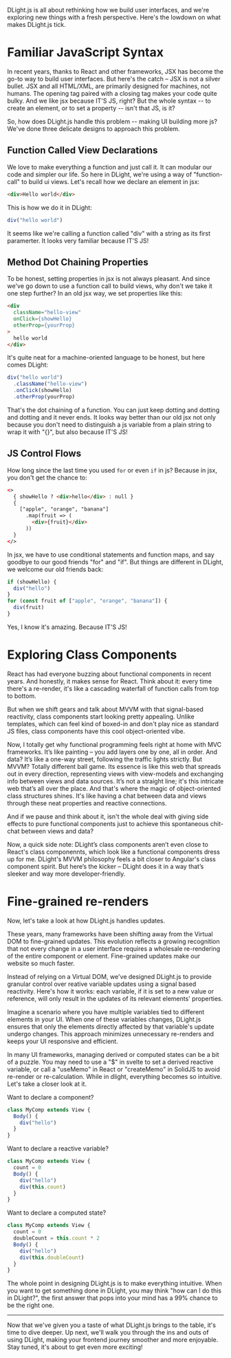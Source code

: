 
DLight.js is all about rethinking how we build user interfaces, and we're exploring new things with a fresh perspective. Here's the lowdown on what makes DLight.js tick.


# Familiar JavaScript Syntax
In recent years, thanks to React and other frameworks, JSX has become the go-to way to build user interfaces. But here's the catch – JSX is not a silver bullet. JSX and all HTML/XML, are primarily designed for machines, not humans. The opening tag paired with a closing tag makes your code quite bulky. And we like jsx because IT'S JS, right? But the whole syntax -- to create an element, or to set a property -- isn't that JS, is it?

So, how does DLight.js handle this problem -- making UI building more js? We've done three delicate designs to approach this problem.
## Function Called View Declarations
We love to make everything a function and just call it. It can modular our code and simpler our life. So here in DLight, we're using a way of "function-call" to build ui views. Let's recall how we declare an element in jsx:
```html
<div>Hello world</div>
``` 
This is how we do it in DLight:
```js
div("hello world")
```
It seems like we're calling a function called "div" with a string as its first paramerter. It looks very familiar because IT'S JS!
## Method Dot Chaining Properties
To be honest, setting properties in jsx is not always pleasant. And since we've go down to use a function call to build views, why don't we take it one step further? In an old jsx way, we set properties like this:
```html
<div 
  className="hello-view"
  onClick={showHello}
  otherProp={yourProp}
>
  hello world
</div>
```
It's quite neat for a machine-oriented language to be honest, but here comes DLight:
```js
div("hello world")
  .className("hello-view")
  .onClick(showHello)
  .otherProp(yourProp)
```
That's the dot chaining of a function. You can just keep dotting and dotting and dotting and it never ends. It looks way better than our old jsx not only because you don't need to distinguish a js variable from a plain string to wrap it with "{}", but also because IT'S JS!

## JS Control Flows
How long since the last time you used `for` or even `if` in js? Because in jsx, you don't get the chance to:
```html
<>
  { showHello ? <div>hello</div> : null }
  {
    ["apple", "orange", "banana"]
      .map(fruit => (
        <div>{fruit}</div>
      ))
  }
</>
```
In jsx, we have to use conditional statements and function maps, and say goodbye to our good friends "for" and "if". But things are different in DLight, we welcome our old friends back:
```js
if (showHello) {
  div("hello")
}
for (const fruit of ["apple", "orange", "banana"]) {
  div(fruit)
}
```
Yes, I know it's amazing. Because IT'S JS!

# Exploring Class Components
React has had everyone buzzing about functional components in recent years. And honestly, it makes sense for React. Think about it: every time there's a re-render, it's like a cascading waterfall of function calls from top to bottom.

But when we shift gears and talk about MVVM with that signal-based reactivity, class components start looking pretty appealing. Unlike templates, which can feel kind of boxed-in and don't play nice as standard JS files, class components have this cool object-oriented vibe.

Now, I totally get why functional programming feels right at home with MVC frameworks. It’s like painting – you add layers one by one, all in order. And data? It’s like a one-way street, following the traffic lights strictly. But MVVM? Totally different ball game. Its essence is like this web that spreads out in every direction, representing views with view-models and exchanging info between views and data sources. It’s not a straight line; it's this intricate web that’s all over the place. And that's where the magic of object-oriented class structures shines. It's like having a chat between data and views through these neat properties and reactive connections.

And if we pause and think about it, isn't the whole deal with giving side effects to pure functional components just to achieve this spontaneous chit-chat between views and data?

Now, a quick side note: DLight’s class components aren’t even close to React's class componennts, which look like a functional components dress up for me. DLight's MVVM philosophy feels a bit closer to Angular's class component spirit. But here’s the kicker – DLight does it in a way that’s sleeker and way more developer-friendly.

# Fine-grained re-renders
Now, let's take a look at how DLight.js handles updates.

These years, many frameworks have been shifting away from the Virtual DOM to fine-grained updates. This evolution reflects a growing recognition that not every change in a user interface requires a wholesale re-rendering of the entire component or element. Fine-grained updates make our website so much faster.

Instead of relying on a Virtual DOM, we've designed DLight.js to provide granular control over reative variable updates using a signal based reactivity. Here's how it works: each variable, if it is set to a new value or reference, will only result in the updates of its relevant elements' properties. 

Imagine a scenario where you have multiple variables tied to different elements in your UI. When one of these variables changes, DLight.js ensures that only the elements directly affected by that variable's update undergo changes. This approach minimizes unnecessary re-renders and keeps your UI responsive and efficient.

In many UI frameworks, managing derived or computed states can be a bit of a puzzle. You may need to use a "$" in svelte to set a derived reactive variable, or call a "useMemo" in React or "createMemo" in SolidJS to avoid re-render or re-calculation. While in dlight, everything becomes so intuitive. Let's take a closer look at it.

Want to declare a component?
```js
class MyComp extends View {
  Body() {
    div("hello")
  }
}
```
Want to declare a reactive variable?
```js
class MyComp extends View {
  count = 0
  Body() {
    div("hello")
    div(this.count)
  }
}
```
Want to declare a computed state?
```js
class MyComp extends View {
  count = 0
  doubleCount = this.count * 2
  Body() {
    div("hello")
    div(this.doubleCount)
  }
}
```

The whole point in designing DLight.js is to make everything intuitive. When you want to get something done in DLight, you may think "how can I do this in DLight?", the first answer that pops into your mind has a 99% chance to be the right one.

---

Now that we've given you a taste of what DLight.js brings to the table, it's time to dive deeper. Up next, we'll walk you through the ins and outs of using DLight, making your frontend journey smoother and more enjoyable. Stay tuned, it's about to get even more exciting!
